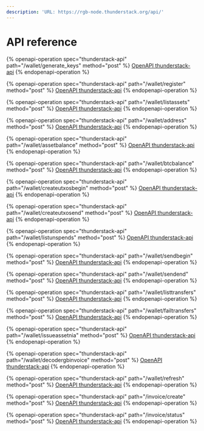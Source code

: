 ```yaml
---
description: 'URL: https://rgb-node.thunderstack.org/api/'
---
```


# API reference

{% openapi-operation spec="thunderstack-api" path="/wallet/generate_keys" method="post" %}
[OpenAPI thunderstack-api](https://4401d86825a13bf607936cc3a9f3897a.r2.cloudflarestorage.com/gitbook-x-prod-openapi/raw/7a3b21315d417793135a645ed065ce0c9b53f6b349c62740083824fd07acabd8.txt?X-Amz-Algorithm=AWS4-HMAC-SHA256&X-Amz-Content-Sha256=UNSIGNED-PAYLOAD&X-Amz-Credential=dce48141f43c0191a2ad043a6888781c%2F20251020%2Fauto%2Fs3%2Faws4_request&X-Amz-Date=20251020T122614Z&X-Amz-Expires=172800&X-Amz-Signature=f7421e15682f082ed313bf12967e685f5cd49b6b52175d9411158c4891b48da2&X-Amz-SignedHeaders=host&x-amz-checksum-mode=ENABLED&x-id=GetObject)
{% endopenapi-operation %}

{% openapi-operation spec="thunderstack-api" path="/wallet/register" method="post" %}
[OpenAPI thunderstack-api](https://4401d86825a13bf607936cc3a9f3897a.r2.cloudflarestorage.com/gitbook-x-prod-openapi/raw/7a3b21315d417793135a645ed065ce0c9b53f6b349c62740083824fd07acabd8.txt?X-Amz-Algorithm=AWS4-HMAC-SHA256&X-Amz-Content-Sha256=UNSIGNED-PAYLOAD&X-Amz-Credential=dce48141f43c0191a2ad043a6888781c%2F20251020%2Fauto%2Fs3%2Faws4_request&X-Amz-Date=20251020T122614Z&X-Amz-Expires=172800&X-Amz-Signature=f7421e15682f082ed313bf12967e685f5cd49b6b52175d9411158c4891b48da2&X-Amz-SignedHeaders=host&x-amz-checksum-mode=ENABLED&x-id=GetObject)
{% endopenapi-operation %}

{% openapi-operation spec="thunderstack-api" path="/wallet/listassets" method="post" %}
[OpenAPI thunderstack-api](https://4401d86825a13bf607936cc3a9f3897a.r2.cloudflarestorage.com/gitbook-x-prod-openapi/raw/7a3b21315d417793135a645ed065ce0c9b53f6b349c62740083824fd07acabd8.txt?X-Amz-Algorithm=AWS4-HMAC-SHA256&X-Amz-Content-Sha256=UNSIGNED-PAYLOAD&X-Amz-Credential=dce48141f43c0191a2ad043a6888781c%2F20251020%2Fauto%2Fs3%2Faws4_request&X-Amz-Date=20251020T122614Z&X-Amz-Expires=172800&X-Amz-Signature=f7421e15682f082ed313bf12967e685f5cd49b6b52175d9411158c4891b48da2&X-Amz-SignedHeaders=host&x-amz-checksum-mode=ENABLED&x-id=GetObject)
{% endopenapi-operation %}

{% openapi-operation spec="thunderstack-api" path="/wallet/address" method="post" %}
[OpenAPI thunderstack-api](https://4401d86825a13bf607936cc3a9f3897a.r2.cloudflarestorage.com/gitbook-x-prod-openapi/raw/7a3b21315d417793135a645ed065ce0c9b53f6b349c62740083824fd07acabd8.txt?X-Amz-Algorithm=AWS4-HMAC-SHA256&X-Amz-Content-Sha256=UNSIGNED-PAYLOAD&X-Amz-Credential=dce48141f43c0191a2ad043a6888781c%2F20251020%2Fauto%2Fs3%2Faws4_request&X-Amz-Date=20251020T122614Z&X-Amz-Expires=172800&X-Amz-Signature=f7421e15682f082ed313bf12967e685f5cd49b6b52175d9411158c4891b48da2&X-Amz-SignedHeaders=host&x-amz-checksum-mode=ENABLED&x-id=GetObject)
{% endopenapi-operation %}

{% openapi-operation spec="thunderstack-api" path="/wallet/assetbalance" method="post" %}
[OpenAPI thunderstack-api](https://4401d86825a13bf607936cc3a9f3897a.r2.cloudflarestorage.com/gitbook-x-prod-openapi/raw/7a3b21315d417793135a645ed065ce0c9b53f6b349c62740083824fd07acabd8.txt?X-Amz-Algorithm=AWS4-HMAC-SHA256&X-Amz-Content-Sha256=UNSIGNED-PAYLOAD&X-Amz-Credential=dce48141f43c0191a2ad043a6888781c%2F20251020%2Fauto%2Fs3%2Faws4_request&X-Amz-Date=20251020T122614Z&X-Amz-Expires=172800&X-Amz-Signature=f7421e15682f082ed313bf12967e685f5cd49b6b52175d9411158c4891b48da2&X-Amz-SignedHeaders=host&x-amz-checksum-mode=ENABLED&x-id=GetObject)
{% endopenapi-operation %}

{% openapi-operation spec="thunderstack-api" path="/wallet/btcbalance" method="post" %}
[OpenAPI thunderstack-api](https://4401d86825a13bf607936cc3a9f3897a.r2.cloudflarestorage.com/gitbook-x-prod-openapi/raw/7a3b21315d417793135a645ed065ce0c9b53f6b349c62740083824fd07acabd8.txt?X-Amz-Algorithm=AWS4-HMAC-SHA256&X-Amz-Content-Sha256=UNSIGNED-PAYLOAD&X-Amz-Credential=dce48141f43c0191a2ad043a6888781c%2F20251020%2Fauto%2Fs3%2Faws4_request&X-Amz-Date=20251020T122614Z&X-Amz-Expires=172800&X-Amz-Signature=f7421e15682f082ed313bf12967e685f5cd49b6b52175d9411158c4891b48da2&X-Amz-SignedHeaders=host&x-amz-checksum-mode=ENABLED&x-id=GetObject)
{% endopenapi-operation %}

{% openapi-operation spec="thunderstack-api" path="/wallet/createutxosbegin" method="post" %}
[OpenAPI thunderstack-api](https://4401d86825a13bf607936cc3a9f3897a.r2.cloudflarestorage.com/gitbook-x-prod-openapi/raw/7a3b21315d417793135a645ed065ce0c9b53f6b349c62740083824fd07acabd8.txt?X-Amz-Algorithm=AWS4-HMAC-SHA256&X-Amz-Content-Sha256=UNSIGNED-PAYLOAD&X-Amz-Credential=dce48141f43c0191a2ad043a6888781c%2F20251020%2Fauto%2Fs3%2Faws4_request&X-Amz-Date=20251020T122614Z&X-Amz-Expires=172800&X-Amz-Signature=f7421e15682f082ed313bf12967e685f5cd49b6b52175d9411158c4891b48da2&X-Amz-SignedHeaders=host&x-amz-checksum-mode=ENABLED&x-id=GetObject)
{% endopenapi-operation %}

{% openapi-operation spec="thunderstack-api" path="/wallet/createutxosend" method="post" %}
[OpenAPI thunderstack-api](https://4401d86825a13bf607936cc3a9f3897a.r2.cloudflarestorage.com/gitbook-x-prod-openapi/raw/7a3b21315d417793135a645ed065ce0c9b53f6b349c62740083824fd07acabd8.txt?X-Amz-Algorithm=AWS4-HMAC-SHA256&X-Amz-Content-Sha256=UNSIGNED-PAYLOAD&X-Amz-Credential=dce48141f43c0191a2ad043a6888781c%2F20251020%2Fauto%2Fs3%2Faws4_request&X-Amz-Date=20251020T122614Z&X-Amz-Expires=172800&X-Amz-Signature=f7421e15682f082ed313bf12967e685f5cd49b6b52175d9411158c4891b48da2&X-Amz-SignedHeaders=host&x-amz-checksum-mode=ENABLED&x-id=GetObject)
{% endopenapi-operation %}

{% openapi-operation spec="thunderstack-api" path="/wallet/listunspends" method="post" %}
[OpenAPI thunderstack-api](https://4401d86825a13bf607936cc3a9f3897a.r2.cloudflarestorage.com/gitbook-x-prod-openapi/raw/7a3b21315d417793135a645ed065ce0c9b53f6b349c62740083824fd07acabd8.txt?X-Amz-Algorithm=AWS4-HMAC-SHA256&X-Amz-Content-Sha256=UNSIGNED-PAYLOAD&X-Amz-Credential=dce48141f43c0191a2ad043a6888781c%2F20251020%2Fauto%2Fs3%2Faws4_request&X-Amz-Date=20251020T122614Z&X-Amz-Expires=172800&X-Amz-Signature=f7421e15682f082ed313bf12967e685f5cd49b6b52175d9411158c4891b48da2&X-Amz-SignedHeaders=host&x-amz-checksum-mode=ENABLED&x-id=GetObject)
{% endopenapi-operation %}

{% openapi-operation spec="thunderstack-api" path="/wallet/sendbegin" method="post" %}
[OpenAPI thunderstack-api](https://4401d86825a13bf607936cc3a9f3897a.r2.cloudflarestorage.com/gitbook-x-prod-openapi/raw/7a3b21315d417793135a645ed065ce0c9b53f6b349c62740083824fd07acabd8.txt?X-Amz-Algorithm=AWS4-HMAC-SHA256&X-Amz-Content-Sha256=UNSIGNED-PAYLOAD&X-Amz-Credential=dce48141f43c0191a2ad043a6888781c%2F20251020%2Fauto%2Fs3%2Faws4_request&X-Amz-Date=20251020T122615Z&X-Amz-Expires=172800&X-Amz-Signature=bc2bcabc2c7e56abe271cc3c8de1880d5d630005427840c8d00a69a7e217d988&X-Amz-SignedHeaders=host&x-amz-checksum-mode=ENABLED&x-id=GetObject)
{% endopenapi-operation %}

{% openapi-operation spec="thunderstack-api" path="/wallet/sendend" method="post" %}
[OpenAPI thunderstack-api](https://4401d86825a13bf607936cc3a9f3897a.r2.cloudflarestorage.com/gitbook-x-prod-openapi/raw/7a3b21315d417793135a645ed065ce0c9b53f6b349c62740083824fd07acabd8.txt?X-Amz-Algorithm=AWS4-HMAC-SHA256&X-Amz-Content-Sha256=UNSIGNED-PAYLOAD&X-Amz-Credential=dce48141f43c0191a2ad043a6888781c%2F20251020%2Fauto%2Fs3%2Faws4_request&X-Amz-Date=20251020T122615Z&X-Amz-Expires=172800&X-Amz-Signature=bc2bcabc2c7e56abe271cc3c8de1880d5d630005427840c8d00a69a7e217d988&X-Amz-SignedHeaders=host&x-amz-checksum-mode=ENABLED&x-id=GetObject)
{% endopenapi-operation %}

{% openapi-operation spec="thunderstack-api" path="/wallet/listtransfers" method="post" %}
[OpenAPI thunderstack-api](https://4401d86825a13bf607936cc3a9f3897a.r2.cloudflarestorage.com/gitbook-x-prod-openapi/raw/7a3b21315d417793135a645ed065ce0c9b53f6b349c62740083824fd07acabd8.txt?X-Amz-Algorithm=AWS4-HMAC-SHA256&X-Amz-Content-Sha256=UNSIGNED-PAYLOAD&X-Amz-Credential=dce48141f43c0191a2ad043a6888781c%2F20251020%2Fauto%2Fs3%2Faws4_request&X-Amz-Date=20251020T122615Z&X-Amz-Expires=172800&X-Amz-Signature=bc2bcabc2c7e56abe271cc3c8de1880d5d630005427840c8d00a69a7e217d988&X-Amz-SignedHeaders=host&x-amz-checksum-mode=ENABLED&x-id=GetObject)
{% endopenapi-operation %}

{% openapi-operation spec="thunderstack-api" path="/wallet/failtransfers" method="post" %}
[OpenAPI thunderstack-api](https://4401d86825a13bf607936cc3a9f3897a.r2.cloudflarestorage.com/gitbook-x-prod-openapi/raw/7a3b21315d417793135a645ed065ce0c9b53f6b349c62740083824fd07acabd8.txt?X-Amz-Algorithm=AWS4-HMAC-SHA256&X-Amz-Content-Sha256=UNSIGNED-PAYLOAD&X-Amz-Credential=dce48141f43c0191a2ad043a6888781c%2F20251020%2Fauto%2Fs3%2Faws4_request&X-Amz-Date=20251020T122615Z&X-Amz-Expires=172800&X-Amz-Signature=bc2bcabc2c7e56abe271cc3c8de1880d5d630005427840c8d00a69a7e217d988&X-Amz-SignedHeaders=host&x-amz-checksum-mode=ENABLED&x-id=GetObject)
{% endopenapi-operation %}

{% openapi-operation spec="thunderstack-api" path="/wallet/issueassetnia" method="post" %}
[OpenAPI thunderstack-api](https://4401d86825a13bf607936cc3a9f3897a.r2.cloudflarestorage.com/gitbook-x-prod-openapi/raw/7a3b21315d417793135a645ed065ce0c9b53f6b349c62740083824fd07acabd8.txt?X-Amz-Algorithm=AWS4-HMAC-SHA256&X-Amz-Content-Sha256=UNSIGNED-PAYLOAD&X-Amz-Credential=dce48141f43c0191a2ad043a6888781c%2F20251020%2Fauto%2Fs3%2Faws4_request&X-Amz-Date=20251020T122615Z&X-Amz-Expires=172800&X-Amz-Signature=bc2bcabc2c7e56abe271cc3c8de1880d5d630005427840c8d00a69a7e217d988&X-Amz-SignedHeaders=host&x-amz-checksum-mode=ENABLED&x-id=GetObject)
{% endopenapi-operation %}

{% openapi-operation spec="thunderstack-api" path="/wallet/decodergbinvoice" method="post" %}
[OpenAPI thunderstack-api](https://4401d86825a13bf607936cc3a9f3897a.r2.cloudflarestorage.com/gitbook-x-prod-openapi/raw/7a3b21315d417793135a645ed065ce0c9b53f6b349c62740083824fd07acabd8.txt?X-Amz-Algorithm=AWS4-HMAC-SHA256&X-Amz-Content-Sha256=UNSIGNED-PAYLOAD&X-Amz-Credential=dce48141f43c0191a2ad043a6888781c%2F20251020%2Fauto%2Fs3%2Faws4_request&X-Amz-Date=20251020T122615Z&X-Amz-Expires=172800&X-Amz-Signature=bc2bcabc2c7e56abe271cc3c8de1880d5d630005427840c8d00a69a7e217d988&X-Amz-SignedHeaders=host&x-amz-checksum-mode=ENABLED&x-id=GetObject)
{% endopenapi-operation %}

{% openapi-operation spec="thunderstack-api" path="/wallet/refresh" method="post" %}
[OpenAPI thunderstack-api](https://4401d86825a13bf607936cc3a9f3897a.r2.cloudflarestorage.com/gitbook-x-prod-openapi/raw/7a3b21315d417793135a645ed065ce0c9b53f6b349c62740083824fd07acabd8.txt?X-Amz-Algorithm=AWS4-HMAC-SHA256&X-Amz-Content-Sha256=UNSIGNED-PAYLOAD&X-Amz-Credential=dce48141f43c0191a2ad043a6888781c%2F20251020%2Fauto%2Fs3%2Faws4_request&X-Amz-Date=20251020T122615Z&X-Amz-Expires=172800&X-Amz-Signature=bc2bcabc2c7e56abe271cc3c8de1880d5d630005427840c8d00a69a7e217d988&X-Amz-SignedHeaders=host&x-amz-checksum-mode=ENABLED&x-id=GetObject)
{% endopenapi-operation %}

{% openapi-operation spec="thunderstack-api" path="/invoice/create" method="post" %}
[OpenAPI thunderstack-api](https://4401d86825a13bf607936cc3a9f3897a.r2.cloudflarestorage.com/gitbook-x-prod-openapi/raw/7a3b21315d417793135a645ed065ce0c9b53f6b349c62740083824fd07acabd8.txt?X-Amz-Algorithm=AWS4-HMAC-SHA256&X-Amz-Content-Sha256=UNSIGNED-PAYLOAD&X-Amz-Credential=dce48141f43c0191a2ad043a6888781c%2F20251020%2Fauto%2Fs3%2Faws4_request&X-Amz-Date=20251020T122615Z&X-Amz-Expires=172800&X-Amz-Signature=bc2bcabc2c7e56abe271cc3c8de1880d5d630005427840c8d00a69a7e217d988&X-Amz-SignedHeaders=host&x-amz-checksum-mode=ENABLED&x-id=GetObject)
{% endopenapi-operation %}

{% openapi-operation spec="thunderstack-api" path="/invoice/status" method="post" %}
[OpenAPI thunderstack-api](https://4401d86825a13bf607936cc3a9f3897a.r2.cloudflarestorage.com/gitbook-x-prod-openapi/raw/7a3b21315d417793135a645ed065ce0c9b53f6b349c62740083824fd07acabd8.txt?X-Amz-Algorithm=AWS4-HMAC-SHA256&X-Amz-Content-Sha256=UNSIGNED-PAYLOAD&X-Amz-Credential=dce48141f43c0191a2ad043a6888781c%2F20251020%2Fauto%2Fs3%2Faws4_request&X-Amz-Date=20251020T122615Z&X-Amz-Expires=172800&X-Amz-Signature=bc2bcabc2c7e56abe271cc3c8de1880d5d630005427840c8d00a69a7e217d988&X-Amz-SignedHeaders=host&x-amz-checksum-mode=ENABLED&x-id=GetObject)
{% endopenapi-operation %}
